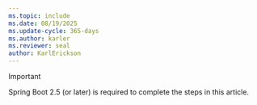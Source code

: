 ```yaml
---
ms.topic: include
ms.date: 08/19/2025
ms.update-cycle: 365-days
ms.author: karler
ms.reviewer: seal
author: KarlErickson
---
```


> [!IMPORTANT]
> Spring Boot 2.5 (or later) is required to complete the steps in this article.